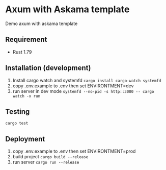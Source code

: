 # Axum with Askama template
Demo axum with askama template

## Requirement
- Rust 1.79

## Installation (development)
1. Install cargo watch and systemfd `cargo install cargo-watch systemfd`
1. copy .env.example to .env then set ENVIRONTMENT=dev
1. run server in dev mode `systemfd --no-pid -s http::3000 -- cargo watch -x run`

## Testing
`cargo test`

## Deployment
1. copy .env.example to .env then set ENVIRONTMENT=prod
1. build project `cargo build --release`
1. run server `cargo run --release`
